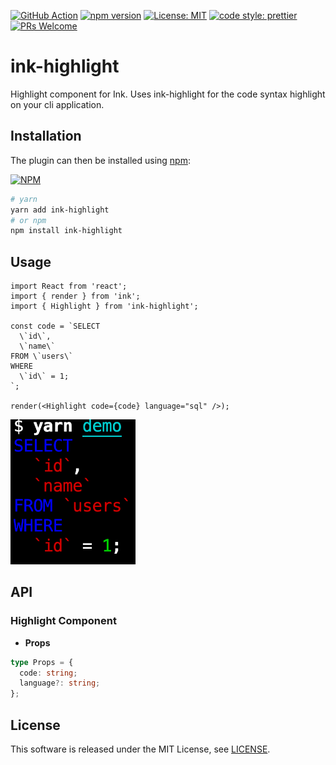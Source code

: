 [![GitHub Action](https://github.com/kamiazya/ink-highlight/workflows/NodeCI/badge.svg)](https://github.com/kamiazya/ink-highlight/actions?workflow=NodeCI) [![npm version](https://badge.fury.io/js/ink-highlight.svg)](https://badge.fury.io/js/ink-highlight) [![License: MIT](https://img.shields.io/badge/License-MIT-yellow.svg)](https://opensource.org/licenses/MIT) [![code style: prettier](https://img.shields.io/badge/code_style-prettier-ff69b4.svg)](https://github.com/prettier/prettier) [![PRs Welcome](https://img.shields.io/badge/PRs-welcome-brightgreen.svg)](http://makeapullrequest.com)

# ink-highlight

Highlight component for Ink.
Uses ink-highlight for the code syntax highlight on your cli application.

## Installation

The plugin can then be installed using [npm](https://www.npmjs.com/):

[![NPM](https://nodei.co/npm/ink-highlight.png)](https://nodei.co/npm/ink-highlight/)

```bash
# yarn
yarn add ink-highlight
# or npm
npm install ink-highlight
```

## Usage

```tsx
import React from 'react';
import { render } from 'ink';
import { Highlight } from 'ink-highlight';

const code = `SELECT
  \`id\`,
  \`name\`
FROM \`users\`
WHERE
  \`id\` = 1;
`;

render(<Highlight code={code} language="sql" />);
```

<img alt="result" src="./demo/result.png" width=200px/>

## API

### Highlight Component

- **Props**

```ts
type Props = {
  code: string;
  language?: string;
};
```

## License

This software is released under the MIT License, see [LICENSE](./LICENSE).
